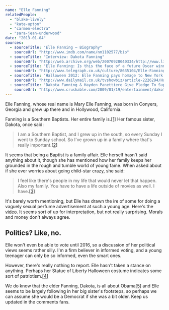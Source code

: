```yaml
---
name: "Elle Fanning"
relatedPeople:
  - "blake-lively"
  - "kate-upton"
  - "carmen-electra"
  - "sara-jean-underwood"
date: "2013-01-04"
sources:
  - sourceTitle: "Elle Fanning – Biography"
    sourceUrl: "http://www.imdb.com/name/nm1102577/bio"
  - sourceTitle: "Interview: Dakota Fanning"
    sourceUrl: "http://web.archive.org/web/20070928040334/http://www.lifeteen.com/default.aspx?PageID=FEATUREDETAIL&__DocumentId=106317&__ArticleIndex=0"
  - sourceTitle: "Elle Fanning: Is this the face of a future Oscar winner"
    sourceUrl: "http://www.telegraph.co.uk/culture/8635104/Elle-Fanning-Is-this-the-face-of-a-future-Oscar-winner.html"
  - sourceTitle: "Halloween 2012: Elle Fanning pays homage to New York's Statue of Liberty"
    sourceUrl: "http://www.dailymail.co.uk/tvshowbiz/article-2226294/Halloween-2012-Elle-Fanning-pays-homage-New-Yorks-Statue-Liberty.html"
  - sourceTitle: "Dakota Fanning & Hayden Panettiere Give Pledge To Support Obama"
    sourceUrl: "http://www.crushable.com/2009/01/19/entertainment/dakota-fanning-hayden-panettiere-give-pledge-to-support-obama/"
---
```


Elle Fanning, whose real name is Mary Elle Fanning, was born in Conyers, Georgia and grew up there and in Hollywood, California.

Fanning is a Southern Baptists. Her entire family is.<a class="source-citation" href="http://www.imdb.com/name/nm1102577/bio" title="Elle Fanning – Biography">[1]</a> Her famous sister, Dakota, once said:

>I am a Southern Baptist, and I grew up in the south, so every Sunday I went to Sunday school. So I've grown up in a family where that's really important.<a class="source-citation" href="http://web.archive.org/web/20070928040334/http://www.lifeteen.com/default.aspx?PageID=FEATUREDETAIL&__DocumentId=106317&__ArticleIndex=0" title="Interview: Dakota Fanning">[2]</a>

It seems that being a Baptist is a family affair. Elle herself hasn't said anything about it, though she has mentioned how her family keeps her grounded in the rough and tumble world of young fame. When asked about if she ever worries about going child-star crazy, she said:

>I feel like there's people in my life that would never let that happen. Also my family. You have to have a life outside of movies as well. I have.<a class="source-citation" href="http://www.telegraph.co.uk/culture/8635104/Elle-Fanning-Is-this-the-face-of-a-future-Oscar-winner.html" title="Elle Fanning: Is this the face of a future Oscar winner">[3]</a>

It's barely worth mentioning, but Elle has drawn the ire of some for doing a vaguely sexual perfume advertisement at such a young age. Here's the [video](http://www.businessinsider.com/14-year-old-elle-fannings-lolita-ad-2012-9). It seems sort of up for interpretation, but not really surprising. Morals and money don't always agree.


## Politics? Like, no.

Elle won't even be able to vote until 2016, so a discussion of her political views seems rather silly. I'm a firm believer in informed voting, and a young teenager can only be so informed, even the smart ones.

However, there's really nothing to report. Elle hasn't taken a stance on anything. Perhaps her Statue of Liberty Halloween costume indicates some sort of patriotism.<a class="source-citation" href="http://www.dailymail.co.uk/tvshowbiz/article-2226294/Halloween-2012-Elle-Fanning-pays-homage-New-Yorks-Statue-Liberty.html" title="Halloween 2012: Elle Fanning pays homage to New York&apos;s Statue of Liberty">[4]</a>

We do know that the elder Fanning, Dakota, is all about Obama<a class="source-citation" href="http://www.crushable.com/2009/01/19/entertainment/dakota-fanning-hayden-panettiere-give-pledge-to-support-obama/" title="Dakota Fanning &amp; Hayden Panettiere Give Pledge To Support Obama">[5]</a> and Elle seems to be largely following in her big sister's footsteps, so perhaps we can assume she would be a Democrat if she was a bit older. Keep us updated in the comments fans.